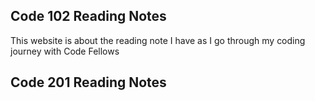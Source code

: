 ## Code 102 Reading Notes
This website is about the reading note I have as I go through my coding journey with Code Fellows

## Code 201 Reading Notes
 
